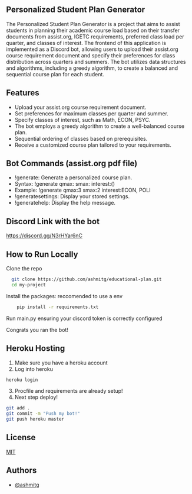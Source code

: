 
## Personalized Student Plan Generator


The Personalized Student Plan Generator is a project that aims to assist students in planning their academic course load based on their transfer documents from assist.org, IGETC requirements, preferred class load per quarter, and classes of interest. The frontend of this application is implemented as a Discord bot, allowing users to upload their assist.org course requirement document and specify their preferences for class distribution across quarters and summers. The bot utilizes data structures and algorithms, including a greedy algorithm, to create a balanced and sequential course plan for each student.



## Features

- Upload your assist.org course requirement document.
- Set preferences for maximum classes per quarter and summer.
- Specify classes of interest, such as Math, ECON, PSYC.
- The bot employs a greedy algorithm to create a well-balanced course plan.
- Sequential ordering of classes based on prerequisites.
- Receive a customized course plan tailored to your requirements.


## Bot Commands (assist.org pdf file)

* !generate: Generate a personalized course plan.
* Syntax: !generate qmax:<quarters> smax:<summers> interest:(<classes>)
* Example: !generate qmax:3 smax:2 interest:ECON, POLI
* !generatesettings: Display your stored settings.
* !generatehelp: Display the help message.
## Discord Link with the bot
https://discord.gg/N3rHYar6nC
## How to Run Locally

Clone the repo
```bash
  git clone https://github.com/ashmitg/educational-plan.git
  cd my-project
```
Install the packages: reccomended to use a env
```bash
    pip install -r requirements.txt
```
Run main.py ensuring your discord token is correctly configured

Congrats you ran the bot!

## Heroku Hosting

1. Make sure you have a heroku account
2. Log into heroku
```bash
heroku login
```
3. Procfile and requirements are already setup!
4. Next step deploy!
```bash
git add .
git commit -m "Push my bot!"
git push heroku master
```

## License

[MIT](https://choosealicense.com/licenses/mit/)


## Authors

- [@ashmitg](https://www.github.com/ashmitg)

